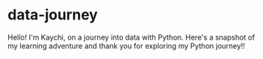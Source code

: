 # data-journey
Hello! I'm Kaychi, on a journey into data with Python. Here's a snapshot of my learning adventure and thank you for exploring my Python journey!!
